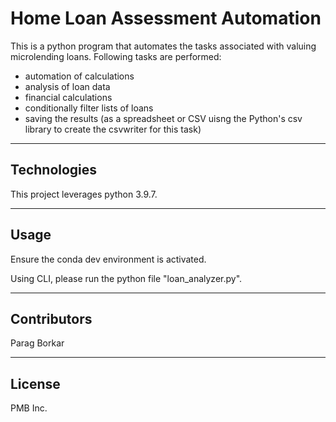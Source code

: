 # Home Loan Assessment Automation

This is a python program that automates the tasks associated with valuing microlending loans. Following tasks are performed:
- automation of calculations
- analysis of loan data
- financial calculations
- conditionally filter lists of loans
- saving the results (as a spreadsheet or CSV uisng the Python's csv library to create the csvwriter for this task)

---

## Technologies

This project leverages python 3.9.7.

---

## Usage

Ensure the conda dev environment is activated.

Using CLI, please run the python file "loan_analyzer.py".

---

## Contributors

Parag Borkar

---

## License

PMB Inc.
